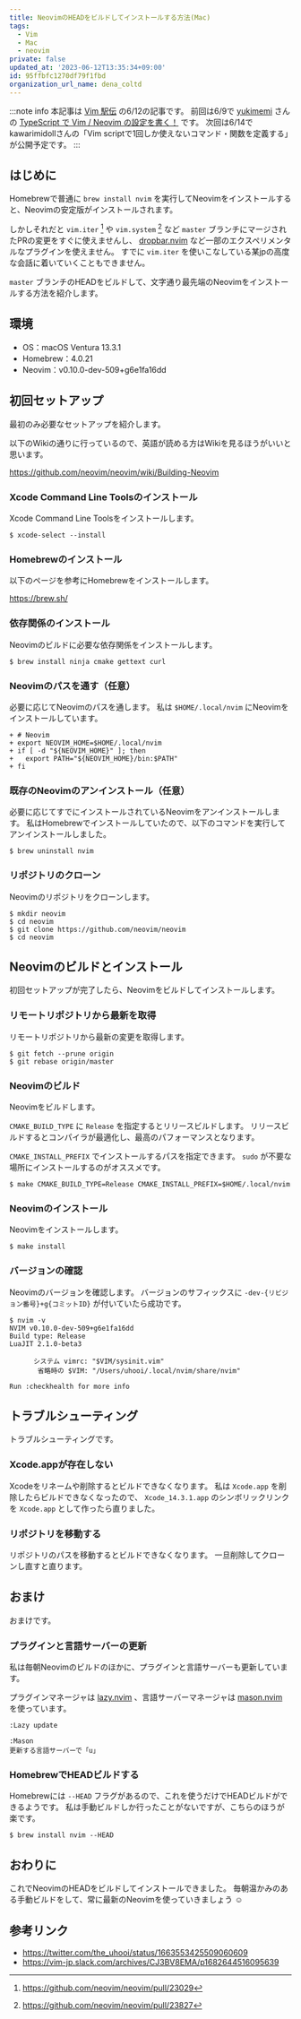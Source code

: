 ```yaml
---
title: NeovimのHEADをビルドしてインストールする方法(Mac)
tags:
  - Vim
  - Mac
  - neovim
private: false
updated_at: '2023-06-12T13:35:34+09:00'
id: 95ffbfc1270df79f1fbd
organization_url_name: dena_coltd
---
```

:::note info
本記事は [Vim 駅伝](https://vim-jp.org/ekiden/) の6/12の記事です。
前回は6/9で [yukimemi](https://zenn.dev/yukimemi) さんの [TypeScript で Vim / Neovim の設定を書く！](https://zenn.dev/yukimemi/articles/2023-06-09-dvpm) です。
次回は6/14でkawarimidollさんの「Vim scriptで1回しか使えないコマンド・関数を定義する」が公開予定です。
:::

## はじめに

Homebrewで普通に `brew install nvim` を実行してNeovimをインストールすると、Neovimの安定版がインストールされます。

しかしそれだと `vim.iter` [^vim.iter] や `vim.system` [^vim.system] など `master` ブランチにマージされたPRの変更をすぐに使えませんし、 [dropbar.nvim](https://github.com/Bekaboo/dropbar.nvim) など一部のエクスペリメンタルなプラグインを使えません。
すでに `vim.iter` を使いこなしている某jpの高度な会話に着いていくこともできません。

[^vim.iter]: https://github.com/neovim/neovim/pull/23029
[^vim.system]: https://github.com/neovim/neovim/pull/23827

`master` ブランチのHEADをビルドして、文字通り最先端のNeovimをインストールする方法を紹介します。

## 環境

- OS：macOS Ventura 13.3.1
- Homebrew：4.0.21
- Neovim：v0.10.0-dev-509+g6e1fa16dd

## 初回セットアップ

最初のみ必要なセットアップを紹介します。

以下のWikiの通りに行っているので、英語が読める方はWikiを見るほうがいいと思います。

https://github.com/neovim/neovim/wiki/Building-Neovim

### Xcode Command Line Toolsのインストール

Xcode Command Line Toolsをインストールします。

```shell-session
$ xcode-select --install
```

### Homebrewのインストール

以下のページを参考にHomebrewをインストールします。

https://brew.sh/

### 依存関係のインストール

Neovimのビルドに必要な依存関係をインストールします。

```shell-session
$ brew install ninja cmake gettext curl
```

### Neovimのパスを通す（任意）

必要に応じてNeovimのパスを通します。
私は `$HOME/.local/nvim` にNeovimをインストールしています。

```diff_shell:.bash_profile
+ # Neovim
+ export NEOVIM_HOME=$HOME/.local/nvim
+ if [ -d "${NEOVIM_HOME}" ]; then
+   export PATH="${NEOVIM_HOME}/bin:$PATH"
+ fi
```

### 既存のNeovimのアンインストール（任意）

必要に応じてすでにインストールされているNeovimをアンインストールします。
私はHomebrewでインストールしていたので、以下のコマンドを実行してアンインストールしました。

```shell-session
$ brew uninstall nvim
```

### リポジトリのクローン

Neovimのリポジトリをクローンします。

```shell-session
$ mkdir neovim
$ cd neovim
$ git clone https://github.com/neovim/neovim
$ cd neovim
```

## Neovimのビルドとインストール

初回セットアップが完了したら、Neovimをビルドしてインストールします。

### リモートリポジトリから最新を取得

リモートリポジトリから最新の変更を取得します。

```shell-session
$ git fetch --prune origin
$ git rebase origin/master
```

### Neovimのビルド

Neovimをビルドします。

`CMAKE_BUILD_TYPE` に `Release` を指定するとリリースビルドします。
リリースビルドするとコンパイラが最適化し、最高のパフォーマンスとなります。

`CMAKE_INSTALL_PREFIX` でインストールするパスを指定できます。
`sudo` が不要な場所にインストールするのがオススメです。

```shell-session
$ make CMAKE_BUILD_TYPE=Release CMAKE_INSTALL_PREFIX=$HOME/.local/nvim
```

### Neovimのインストール

Neovimをインストールします。

```shell-session
$ make install
```

### バージョンの確認

Neovimのバージョンを確認します。
バージョンのサフィックスに `-dev-{リビジョン番号}+g{コミットID}` が付いていたら成功です。

```shell-session
$ nvim -v
NVIM v0.10.0-dev-509+g6e1fa16dd
Build type: Release
LuaJIT 2.1.0-beta3

      システム vimrc: "$VIM/sysinit.vim"
       省略時の $VIM: "/Users/uhooi/.local/nvim/share/nvim"

Run :checkhealth for more info
```

## トラブルシューティング

トラブルシューティングです。

### Xcode.appが存在しない

Xcodeをリネームや削除するとビルドできなくなります。
私は `Xcode.app` を削除したらビルドできなくなったので、 `Xcode_14.3.1.app` のシンボリックリンクを `Xcode.app` として作ったら直りました。

### リポジトリを移動する

リポジトリのパスを移動するとビルドできなくなります。
一旦削除してクローンし直すと直ります。

## おまけ

おまけです。

### プラグインと言語サーバーの更新

私は毎朝Neovimのビルドのほかに、プラグインと言語サーバーも更新しています。

プラグインマネージャは [lazy.nvim](https://github.com/folke/lazy.nvim) 、言語サーバーマネージャは [mason.nvim](https://github.com/williamboman/mason.nvim) を使っています。

```vim
:Lazy update
```

```vim
:Mason
更新する言語サーバーで「u」
```

### HomebrewでHEADビルドする

Homebrewには `--HEAD` フラグがあるので、これを使うだけでHEADビルドができるようです。
私は手動ビルドしか行ったことがないですが、こちらのほうが楽です。

```shell-session
$ brew install nvim --HEAD
```

## おわりに

これでNeovimのHEADをビルドしてインストールできました。
毎朝温かみのある手動ビルドをして、常に最新のNeovimを使っていきましょう :relaxed:

## 参考リンク

- https://twitter.com/the_uhooi/status/1663553425509060609
- https://vim-jp.slack.com/archives/CJ3BV8EMA/p1682644516095639
